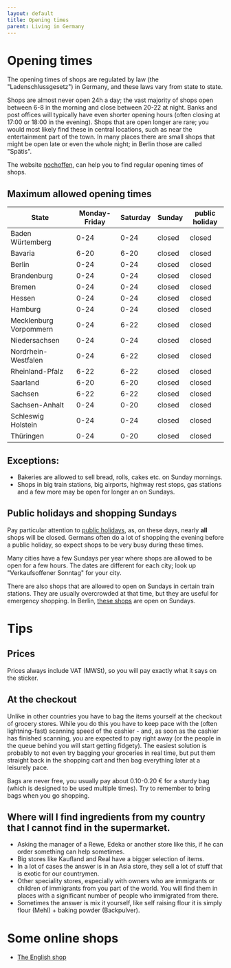 ```yaml
---
layout: default
title: Opening times
parent: Living in Germany
---
```


# Opening times

The opening times of shops are regulated by law (the "Ladenschlussgesetz") in Germany, and these laws vary from state to state. 

Shops are almost never open 24h a day; the vast majority of shops open between 6-8 in the morning and close between 20-22 at night. Banks and post offices will typically have even shorter opening hours (often closing at 17:00 or 18:00 in the evening). Shops that are open longer are rare; you would most likely find these in central locations, such as near the entertainment part of the town. In many places there are small shops that might be open late or even the whole night; in Berlin those are called "Spätis".

The website [nochoffen](https://www.nochoffen.de/), can help you to find regular opening times of shops.

## Maximum allowed opening times

State | Monday-Friday| Saturday| Sunday| public holiday
---------|----------|----------|----------|----------
Baden Würtemberg|0-24|0-24|closed|closed
Bavaria | 6-20|6-20|closed| closed
Berlin | 0-24 |0-24 | closed| closed
Brandenburg|0-24|0-24|closed|closed
Bremen|0-24|0-24|closed|closed
Hessen|0-24|0-24|closed|closed
Hamburg|0-24|0-24|closed|closed
Mecklenburg Vorpommern | 0-24| 6-22| closed| closed
Niedersachsen|0-24|0-24|closed|closed
Nordrhein-Westfalen | 0-24| 6-22| closed| closed
Rheinland-Pfalz | 6-22| 6-22| closed | closed
Saarland |6-20 | 6-20 | closed | closed
Sachsen | 6-22 | 6-22 | closed| closed
Sachsen-Anhalt | 0-24|0-20|closed|closed
Schleswig Holstein| 0-24| 0-24| closed|closed
Thüringen| 0-24|0-20| closed|closed

## Exceptions:

* Bakeries are allowed to sell bread, rolls, cakes etc. on Sunday mornings.
* Shops in big train stations, big airports, highway rest stops, gas stations and a few more may be open for longer an on Sundays.

## Public holidays and shopping Sundays

Pay particular attention to [public holidays](http://www.feiertage.net/bundeslaender.php), as, on these days, nearly **all** shops will be closed. Germans often do a lot of shopping the evening before a public holiday, so expect shops to be very busy during these times. 

Many cities have a few Sundays per year where shops are allowed to be open for a few hours. The dates are different for each city; look up "Verkaufsoffener Sonntag" for your city.

There are also shops that are allowed to open on Sundays in certain train stations. They are usually overcrowded at that time, but they are useful for emergency shopping. In Berlin, [these shops](https://allaboutberlin.com/guides/open-on-sundays-in-berlin) are open on Sundays.

# Tips

## Prices

Prices always include VAT (MWSt), so you will pay exactly what it says on the sticker. 

## At the checkout

Unlike in other countries you have to bag the items yourself at the checkout of grocery stores. While you do this you have to keep pace with the (often lightning-fast) scanning speed of the cashier - and, as soon as the cashier has finished scanning, you are expected to pay right away (or the people in the queue behind you will start getting fidgety). The easiest solution is probably to not even try bagging your groceries in real time, but put them straight back in the shopping cart and then bag everything later at a leisurely pace. 

Bags are never free, you usually pay about 0.10-0.20 € for a sturdy bag (which is designed to be used multiple times). Try to remember to bring bags when you go shopping. 

## Where will I find ingredients from my country that I cannot find in the supermarket.

* Asking the manager of a Rewe, Edeka or another store like this, if he can order something can help sometimes.
* Big stores like Kaufland and Real have a bigger selection of items.
* In a lot of cases the answer is in an Asia store, they sell a lot of stuff that is exotic for our countrymen.
* Other speciality stores, especially with owners who are immigrants or children of immigrants from you part of the world. You will find them in places with a significant number of people who immigrated from there.
* Sometimes the answer is mix it yourself, like self raising flour it is simply flour (Mehl) + baking powder (Backpulver).

# Some online shops

* [The English shop](https://english-shop.de/en?gclid=CjwKEAjw6szOBRCF2sPTjfrJuXASJADDOLEFgK6oVMEeurWwyLfPnVGDwpYLhLHxPLUo5GT07r-h0hoC7Hfw_wcB)

